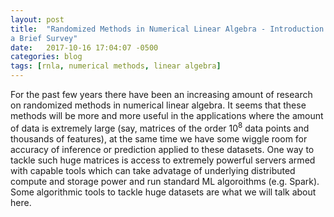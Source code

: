 ```yaml
---
layout: post
title:  "Randomized Methods in Numerical Linear Algebra - Introduction and
a Brief Survey"
date:   2017-10-16 17:04:07 -0500
categories: blog
tags: [rnla, numerical methods, linear algebra]
---
```


For the past few years there have been an increasing amount of research on
randomized methods in numerical linear algebra. It seems that these methods
will be more and more useful in the applications where the amount of data is
extremely large (say, matrices of the order $10^8$ data points and thousands
of features), at the same time we have some wiggle room for accuracy of
inference or prediction applied to these datasets. One way to tackle such huge
matrices is access to extremely powerful servers armed with capable tools which 
can take advatage of underlying distributed compute and storage power and run
standard ML algoroithms (e.g. Spark). Some algorithmic tools to tackle huge datasets are what we will talk about here.


